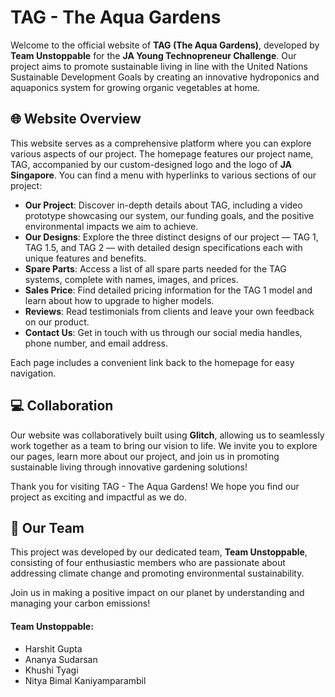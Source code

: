 # TAG - The Aqua Gardens

Welcome to the official website of **TAG (The Aqua Gardens)**, developed by **Team Unstoppable** for the **JA Young Technopreneur Challenge**. Our project aims to promote sustainable living in line with the United Nations Sustainable Development Goals by creating an innovative hydroponics and aquaponics system for growing organic vegetables at home.

## 🌐 Website Overview

This website serves as a comprehensive platform where you can explore various aspects of our project. The homepage features our project name, TAG, accompanied by our custom-designed logo and the logo of **JA Singapore**. You can find a menu with hyperlinks to various sections of our project:

- **Our Project**: Discover in-depth details about TAG, including a video prototype showcasing our system, our funding goals, and the positive environmental impacts we aim to achieve.
- **Our Designs**: Explore the three distinct designs of our project — TAG 1, TAG 1.5, and TAG 2 — with detailed design specifications each with unique features and benefits.
- **Spare Parts**: Access a list of all spare parts needed for the TAG systems, complete with names, images, and prices.
- **Sales Price**: Find detailed pricing information for the TAG 1 model and learn about how to upgrade to higher models.
- **Reviews**: Read testimonials from clients and leave your own feedback on our product.
- **Contact Us**: Get in touch with us through our social media handles, phone number, and email address.

Each page includes a convenient link back to the homepage for easy navigation.

## 💻 Collaboration

Our website was collaboratively built using **Glitch**, allowing us to seamlessly work together as a team to bring our vision to life.
We invite you to explore our pages, learn more about our project, and join us in promoting sustainable living through innovative gardening solutions!

Thank you for visiting TAG - The Aqua Gardens! We hope you find our project as exciting and impactful as we do.

## 👥 Our Team

This project was developed by our dedicated team, **Team Unstoppable**, consisting of four enthusiastic members who are passionate about addressing climate change and promoting environmental sustainability.

Join us in making a positive impact on our planet by understanding and managing your carbon emissions!

#### Team Unstoppable: 

- Harshit Gupta
- Ananya Sudarsan
- Khushi Tyagi
- Nitya Bimal Kaniyamparambil
